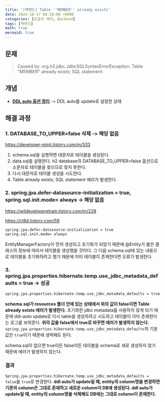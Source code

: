 ```yaml
---
title: '[백엔드] Table ''MEMBER'' already exists'
date: 2024-10-17 06:10:00 +0900
categories: [오늘의 에러, Backend]
tags: [백엔드]
math: true
mermaid: true
---
```


## 문제
> Caused by: org.h2.jdbc.JdbcSQLSyntaxErrorException: Table "MEMBER" already exists; SQL statement:


## 개념
- [**DDL auto 옵션 정리**](https://colabear754.tistory.com/136)
-> DDL auto를 update로 설정한 상태


## 해결 과정
### 1. DATABASE_TO_UPPER=false 삭제 -> 해당 없음
<https://developer-minji.tistory.com/m/533>

1. schema.sql을 실행하면 대문자로 테이블을 생성된다.
2. data.sql을 실행한다. h2 database의 DATABASE_TO_UPPER=false 옵션으로 소문자로 테이블을 찾으므로 찾지 못한다.
3. 다시 대문자로 테이블 생성을 시도한다.
4. Table already exists; SQL statement 에러가 발생한다.

### 2. spring.jpa.defer-datasource-initialization = true, spring.sql.init.mode= always -> 해당 없음
<https://wildeveloperetrain.tistory.com/m/228>

<https://cl8d.tistory.com/59>

```bash
spring.jpa.defer-datasource-initialization = true
spring.sql.init.mode= always
```

EntityManagerFactory이 먼저 생성되고 초기화가 되었기 때문에 @Entity가 붙은 클래스의 정보에 따라서 테이블을 생성했을 것이다.
그 다음 schema.sql에 있는 내용으로 테이블을 초기화하려고 했기 때문에 이미 테이블이 존재한다면 오류가 발생한다.

### 3. spring.jpa.properties.hibernate.temp.use_jdbc_metadata_defaults = true -> 성공
```bash
spring.jpa.properties.hibernate.temp.use_jdbc_metadata_defaults = true
```

**schema.sql가 resources 폴더 안에 있는 상태에서 위의 값이 false이면 Table already exists 에러가 발생한다.**
초기화한 jdbc metadata를 사용하지 않게 되기 때문에 ddl-auto update로 다시 table을 생성하려고 시도하고 테이블이 이미 존재한다는 로그를 보여준다.
**위의 값을 false에서 true로 바꾸면 에러가 발생하지 않는다.**
`spring.jpa.properties.hibernate.temp.use_jdbc_metadata_defaults`의 기본값은 `true`이기 때문에 생략해도 된다.

schema.sql이 없으면 true이든 false이든 테이블을 schema로 새로 생성하지 않기 때문에 에러가 발생하지 않는다.


### 결과
`Spring.jpa.properties.hibernate.temp.use_jdbc_metadata_defaults = false`를 `true`로 변경한다.
**ddl auto가 update일 때, entity의 column명을 변경하면 기존의 column은 그대로 존재하고 새로운 column이 DB에 생성된다.
ddl auto가 update일 때, entity의 column명을 삭제해도 DB에는 그대로 column이 존재한다.**
